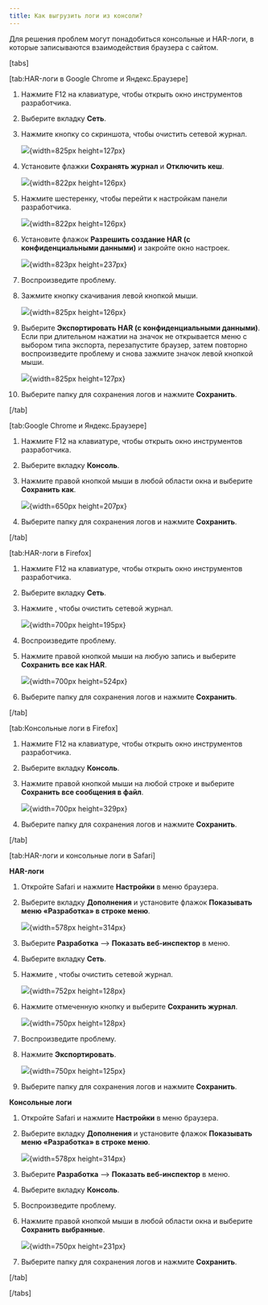 ```yaml
---
title: Как выгрузить логи из консоли?
---
```


Для решения проблем могут понадобиться консольные и HAR-логи, в которые записываются взаимодействия браузера с сайтом.

[tabs]

[tab:HAR-логи в Google Chrome и Яндекс.Браузере]

1. Нажмите F12 на клавиатуре, чтобы открыть окно инструментов разработчика.

2. Выберите вкладку **Сеть**.

3. Нажмите кнопку со скриншота, чтобы очистить сетевой журнал.

   ![](./kak-vygruzit-logi.png){width=825px height=127px}

4. Установите флажки **Сохранять журнал** и **Отключить кеш**.

   ![](./kak-vygruzit-logi-2.png){width=822px height=126px}

5. Нажмите шестеренку, чтобы перейти к настройкам панели разработчика.

   ![](./kak-vygruzit-logi-3.png){width=822px height=126px}

6. Установите флажок **Разрешить создание HAR (с конфиденциальными данными)** и закройте окно настроек.

   ![](./kak-vygruzit-logi-4.png){width=823px height=237px}

7. Воспроизведите проблему.

8. Зажмите кнопку скачивания левой кнопкой мыши.

   ![](./kak-vygruzit-logi-5.png){width=825px height=126px}

9. Выберите **Экспортировать HAR (с конфиденциальными данными)**. Если при длительном нажатии на значок не открывается меню с выбором типа экспорта, перезапустите браузер, затем повторно воспроизведите проблему и снова зажмите значок левой кнопкой мыши.

   ![](./kak-vygruzit-logi-6.png){width=825px height=127px}

10. Выберите папку для сохранения логов и нажмите **Сохранить**.

[/tab]

[tab:Google Chrome и Яндекс.Браузере]

1. Нажмите F12 на клавиатуре, чтобы открыть окно инструментов разработчика.

2. Выберите вкладку **Консоль**.

3. Нажмите правой кнопкой мыши в любой области окна и выберите **Сохранить как**.

   ![](./kak-vygruzit-logi-7.png){width=650px height=207px}

4. Выберите папку для сохранения логов и нажмите **Сохранить**.

[/tab]

[tab:HAR-логи в Firefox]

1. Нажмите F12 на клавиатуре, чтобы открыть окно инструментов разработчика.

2. Выберите вкладку **Сеть**.

3. Нажмите , чтобы очистить сетевой журнал.

   ![](./kak-vygruzit-logi-8.png){width=700px height=195px}

4. Воспроизведите проблему.

5. Нажмите правой кнопкой мыши на любую запись и выберите **Сохранить все как HAR**.

   ![](./kak-vygruzit-logi-9.png){width=700px height=524px}

6. Выберите папку для сохранения логов и нажмите **Сохранить**.

[/tab]

[tab:Консольные логи в Firefox]

1. Нажмите F12 на клавиатуре, чтобы открыть окно инструментов разработчика.

2. Выберите вкладку **Консоль**.

3. Нажмите правой кнопкой мыши на любой строке и выберите **Сохранить все сообщения в файл**.

   ![](./kak-vygruzit-logi-10.png){width=700px height=329px}

4. Выберите папку для сохранения логов и нажмите **Сохранить**.

[/tab]

[tab:HAR-логи и консольные логи в Safari]

**HAR-логи**

1. Откройте Safari и нажмите **Настройки** в меню браузера.

2. Выберите вкладку **Дополнения** и установите флажок **Показывать меню «Разработка» в строке меню**.

   ![](./kak-vygruzit-logi-11.png){width=578px height=314px}

3. Выберите **Разработка** --> **Показать веб-инспектор** в меню.

4. Выберите вкладку **Сеть**.

5. Нажмите , чтобы очистить сетевой журнал.

   ![](./kak-vygruzit-logi-12.png){width=752px height=128px}

6. Нажмите отмеченную кнопку и выберите **Сохранить журнал**.

   ![](./kak-vygruzit-logi-13.png){width=750px height=128px}

7. Воспроизведите проблему.

8. Нажмите **Экспортировать**.

   ![](./kak-vygruzit-logi-14.png){width=750px height=125px}

9. Выберите папку для сохранения логов и нажмите **Сохранить**.

**Консольные логи**

1. Откройте Safari и нажмите **Настройки** в меню браузера.

2. Выберите вкладку **Дополнения** и установите флажок **Показывать меню «Разработка» в строке меню**.

   ![](./kak-vygruzit-logi-15.png){width=578px height=314px}

3. Выберите **Разработка** --> **Показать веб-инспектор** в меню.

4. Выберите вкладку **Консоль**.

5. Воспроизведите проблему.

6. Нажмите правой кнопкой мыши в любой области окна и выберите **Сохранить выбранные**.

   ![](./kak-vygruzit-logi-16.png){width=750px height=231px}

7. Выберите папку для сохранения логов и нажмите **Сохранить**.

[/tab]

[/tabs]




